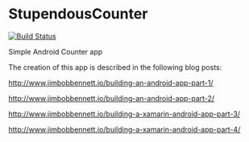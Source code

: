 # StupendousCounter

[![Build Status](https://www.bitrise.io/app/971f03a10023caa0.svg?token=jObxyubFW3_cZblJfg4Ojw)](https://www.bitrise.io/app/971f03a10023caa0)

Simple Android Counter app

The creation of this app is described in the following blog posts:

http://www.jimbobbennett.io/building-an-android-app-part-1/

http://www.jimbobbennett.io/building-an-android-app-part-2/

http://www.jimbobbennett.io/building-a-xamarin-android-app-part-3/

http://www.jimbobbennett.io/building-a-xamarin-android-app-part-4/
